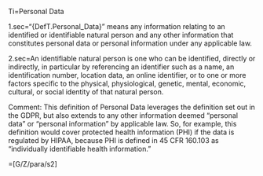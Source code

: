 Ti=Personal Data

1.sec=“{DefT.Personal_Data}” means any information relating to an identified or identifiable natural person and any other information that constitutes personal data or personal information under any applicable law.

2.sec=An identifiable natural person is one who can be identified, directly or indirectly, in particular by referencing an identifier such as a name, an identification number, location data, an online identifier, or to one or more factors specific to the physical, physiological, genetic, mental, economic, cultural, or social identity of that natural person.

Comment: This definition of Personal Data leverages the definition set out in the GDPR, but also extends to any other information deemed “personal data” or “personal information” by applicable law. So, for example, this definition would cover protected health information (PHI) if the data is regulated by HIPAA, because PHI is defined in 45 CFR 160.103 as “individually identifiable health information.”

=[G/Z/para/s2]

